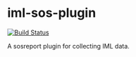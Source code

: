 # iml-sos-plugin

[![Build Status](https://travis-ci.org/intel-hpdd/iml_sos_plugin.svg?branch=master)](https://travis-ci.org/intel-hpdd/iml_sos_plugin)

A sosreport plugin for collecting IML data.
